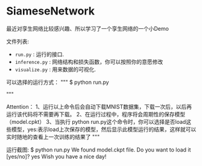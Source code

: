 # SiameseNetwork
最近对孪生网络比较感兴趣、所以学习了一个孪生网络的一个小Demo

文件列表:
* `run.py` : 运行的接口.
* `inference.py` :  网络结构和损失函数，你可以按照你的意愿修改
* `visualize.py` : 用来数据的可视化.

可以选择的运行方式：
"""
$ python run.py

"""


Attention：
1、运行以上命令后会自动下载MNIST数据集，下载一次后，以后再运行该代码将不需要再下载。
2、在运行过程中，程序将会周期性的保存模型（model.cpkt）
3、当执行 python run.py这个命令时，你可以选择是否load这些模型，yes:表示load上次保存的模型，然后显示此模型运行的结果，这样就可以实时随地的查看上一次训练的结果了
"""


运行截图:
$ python run.py
We found model.ckpt file. Do you want to load it [yes/no]? yes
Wish you have a nice day!

